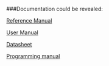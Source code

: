 ###Documentation could be revealed:

[Reference Manual](https://www.st.com/resource/en/reference_manual/rm0383-stm32f411xce-advanced-armbased-32bit-mcus-stmicroelectronics.pdf)

[User Manual](https://www.st.com/resource/en/user_manual/um1724-stm32-nucleo64-boards-mb1136-stmicroelectronics.pdf)

[Datasheet](https://www.st.com/resource/en/datasheet/stm32f411re.pdf)

[Programming manual](https://www.st.com/resource/en/programming_manual/pm0214-stm32-cortexm4-mcus-and-mpus-programming-manual-stmicroelectronics.pdf)